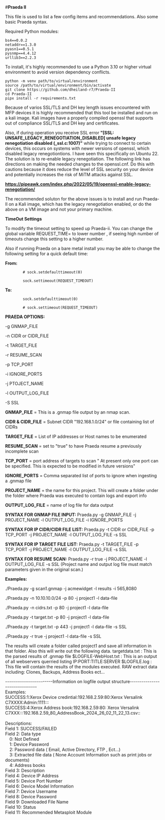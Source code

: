 #**Praeda II**


This file is used to list a few config items and recommendations. Also some basic Praeda syntax. 

Required Python modules:  
  ```
  bs4==0.0.2
  netaddr==1.3.0
  pyasn1==0.5.1
  pysnmp==4.4.12
  urllib3==2.2.3
```

To install, it's highly recommended to use a Python 3.10 or higher virtual environment to avoid version dependency conflicts.

```
python -m venv path/to/virtual/environment
source /path/to/virtual/environment/bin/activate
git clone https://github.com/dheiland-r7/Praeda-II
cd Praeda-II
pipx install -r requirements.txt
```

Because of varios SSL/TLS and DH key length issues encountered with MFP devices it is highly recommended that this tool be installed and run on a kali image. Kali images have a properly compiled openssl that supports out of compliance SSL/TLS and DH key and certificates.

Also, if during operation you receive SSL error **"[SSL: UNSAFE_LEGACY_RENEGOTIATION_DISABLED] unsafe legacy renegotiation disabled (_ssl.c:1007)"** while trying to connect to certain devices, this occurs on systems with newer versions of openssl, which disabled legacy renegotiontions. I have seen this specifically on Ubuntu 22.  The solution is to re-enable legacy renegotiation. The following link has directions on making the needed changes to the openssl.cnf. Do this with cautions because it does reduce the level of SSL security on your device and potentially increases the risk of MiTM attacks against SSL.

**https://pipeawk.com/index.php/2022/05/19/openssl-enable-legacy-renegotiation/**

The recommended soluton for the above issues is to install and run Praeda-II on a Kali image, which has the legacy renegotiation enabled, or do the above on a VM image and not your primary machine.

**TimeOut Settings**

To modify the timeout setting to speed up Praeda-ii. You can change the global variable REQUEST_TIME= to lower number , if seeing high number of timeouts change this setting to a higher number.

Also if running Praeda on a bare metal install you may be able to change the following setting for a quick default time:

  **From:**
  
            # sock.setdefaulttimeout(0)
            
            sock.settimeout(REQUEST_TIMEOUT)


  **To:**
  
            sock.setdefaulttimeout(0)
            
            # sock.settimeout(REQUEST_TIMEOUT)



**PRAEDA OPTIONS:**

-g GNMAP_FILE

-n CIDR or CIDR_FILE 

-t TARGET_FILE

-r RESUME_SCAN

-p TCP_PORT

-i IGNORE_PORTS

-j PTOJECT_NAME

-l OUTPUT_LOG_FILE

-S SSL

**GNMAP_FILE** = This is a .gnmap file output by an nmap scan.

**CIDR & CIDR_FILE** = Subnet CIDR "192.168.1.0/24" or file containing list of CIDRs

**TARGET_FILE** = List of IP addresses or Host names to be enumerated

**RESUME_SCAN** = set to "true" to have Praeda resume a previously incomplete scan

**TCP_PORT** = port address of targets to scan " At present only one port can be specified. This is expected to be modified in future versions"

**IGNORE_PORTS** = Comma separated list of ports to ignore when ingesting a .gnmap file

**PROJECT_NAME** = the name for this project. This will create a folder under the folder where Praeda was executed to contain logs and export info

**OUTPUT_LOG_FILE** = name of log file for data output


**SYNTAX FOR GNMAP FILE INPUT:**
Praeda.py -g GNMAP_FILE -j PROJECT_NAME -l OUTPUT_LOG_FILE -i IGNORE_PORTS

**SYNTAX FOR IP  CIDR/CIDR FILE LIST:**
Praeda.py -t CIDR or CIDR_FILE -p TCP_PORT -j PROJECT_NAME -l OUTPUT_LOG_FILE -s SSL

**SYNTAX FOR IP TARGET FILE LIST:**
Praeda.py -t TARGET_FILE -p TCP_PORT -j PROJECT_NAME -l OUTPUT_LOG_FILE -s SSL 

**SYNTAX FOR RESUME SCAN:**
Praeda.py -r true -j PROJECT_NAME -l OUTPUT_LOG_FILE -s SSL
(Project name and output log file must match parameters given in the original scan.)
 
**Examples:**

./Praeda.py -g scan1.gnmap -j acmewidget -l results -i 565,8080

./Praeda.py  -n 10.10.10.0/24 -p 80  -j project1 -l data-file

./Praeda.py  -n cidrs.txt -p 80  -j project1 -l data-file

./Praeda.py  -t target.txt -p 80  -j project1 -l data-file

./Praeda.py  -t target.txt -p 443  -j project1 -l data-file -s SSL

./Praeda.py -r true -j project1 -l data-file -s SSL

The results will create a folder called project1 and save all information in that folder. Also this will write out the following data.
targetdata.txt  : This is the parsed results of .gnmap file
$LOGFILE-WebHost.txt : This is an output of all webservers querried listing IP:PORT:TITLE:SERVER
$LOGFILE.log : This file will contain the results of the modules executed.
RAW extract data including: Clones, Backups, Address Books ect...



------------------------Information on logfile output structure-------------------------------<br/>
Examples:<br/>
SUCCESS:1:Xerox Device credintial:192.168.2.59:80:Xerox Versalink C7XXXX:Admin:1111:::<br/>
SUCCESS:4:Xerox Address book:192.168.2.59:80: Xerox Versalink C7XXX:::192.168.2.59_80_AddressBook_2024_26_02_11_22_13.csv::<br/>
<br/>
Descriptions:<br/>
Field 1: SUCCESS/FAILED<br/>
Field 2: Data type<br/>
&emsp;0: Not Defined<br/>
&emsp;1: Device Password<br/>
&emsp;2: Password data ( Email, Active Directory, FTP , Ect...)<br/>
&emsp;3: Extracted file data ( None Account Information such as print jobs or documents)<br/>
&emsp;4: Address books<br/>
Field 3: Description<br/>
Field 4: Device IP Address<br/>
Field 5: Device Port Number<br/>
Field 6: Device Model Information<br/>
Field 7: Device Username<br/>
Field 8: Device Password<br/>
Field 9: Downloaded File Name<br/>
Field 10: Status<br/>
Field 11: Recommended Metasploit Module<br/>


